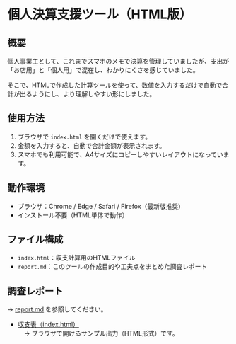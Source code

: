 # 個人決算支援ツール（HTML版）

## 概要
個人事業主として、これまでスマホのメモで決算を管理していましたが、支出が「お店用」と「個人用」で混在し、わかりにくさを感じていました。

そこで、HTMLで作成した計算ツールを使って、数値を入力するだけで自動で合計が出るようにし、より理解しやすい形にしました。

## 使用方法
1. ブラウザで `index.html` を開くだけで使えます。
2. 金額を入力すると、自動で合計金額が表示されます。
3. スマホでも利用可能で、A4サイズにコピーしやすいレイアウトになっています。

## 動作環境
- ブラウザ：Chrome / Edge / Safari / Firefox（最新版推奨）
- インストール不要（HTML単体で動作）

## ファイル構成
- `index.html`：収支計算用のHTMLファイル
- `report.md`：このツールの作成目的や工夫点をまとめた調査レポート

## 調査レポート
→ [report.md](./report.md) を参照してください。

- [収支表（index.html）](https://kozo114.github.io/AXtest/)  
　→ ブラウザで開けるサンプル出力（HTML形式）です。

